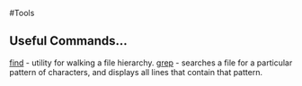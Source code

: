 #Tools

## Useful Commands...
[find](http://www.hypexr.org/linux_find_help.php) -    utility for walking a file hierarchy.
[grep](https://opensourceforu.com/2012/06/beginners-guide-gnu-grep-basics-regular-expressions/) -     searches a file for a particular pattern of characters, and displays all lines that contain that pattern.
